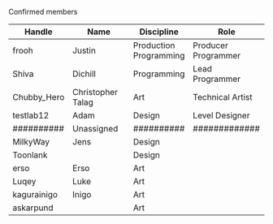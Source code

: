 Confirmed members

| Handle      | Name              | Discipline                | Role                   |
| ----------- | ----------------- | ------------------------- | ---------------------- |
| frooh       | Justin            | Production<br>Programming | Producer<br>Programmer |
| Shiva       | Dichill           | Programming               | Lead Programmer        |
| Chubby_Hero | Christopher Talag | Art                       | Technical Artist       |
| testlab12   | Adam              | Design                    | Level Designer         |
| ##########  | Unassigned        | ##########                | #############          |
| MilkyWay    | Jens              | Design                    |                        |
| Toonlank    |                   | Design                    |                        |
| erso        | Erso              | Art                       |                        |
| Luqey       | Luke              | Art                       |                        |
| kagurainigo | Inigo             | Art                       |                        |
| askarpund   |                   | Art                       |                        |


